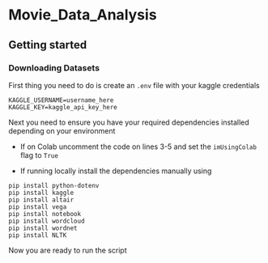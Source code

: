 # Movie_Data_Analysis

## Getting started
### Downloading Datasets
First thing you need to do is create an `.env` file with your kaggle credentials
```
KAGGLE_USERNAME=username_here
KAGGLE_KEY=kaggle_api_key_here
```

Next you need to ensure you have your required dependencies installed depending on your environment

-   If on Colab uncomment the code on lines 3-5 and set the `imUsingColab` flag to `True`

-   If running locally install the dependencies manually using
```
pip install python-dotenv
pip install kaggle
pip install altair
pip install vega
pip install notebook
pip install wordcloud
pip install wordnet
pip install NLTK
```

Now you are ready to run the script
